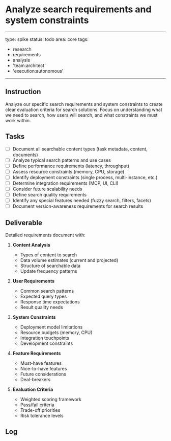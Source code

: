 # Analyze search requirements and system constraints

---
type: spike
status: todo
area: core
tags:
  - research
  - requirements
  - analysis
  - 'team:architect'
  - 'execution:autonomous'
---


## Instruction
Analyze our specific search requirements and system constraints to create clear evaluation criteria for search solutions. Focus on understanding what we need to search, how users will search, and what constraints we must work within.

## Tasks
- [ ] Document all searchable content types (task metadata, content, documents)
- [ ] Analyze typical search patterns and use cases
- [ ] Define performance requirements (latency, throughput)
- [ ] Assess resource constraints (memory, CPU, storage)
- [ ] Identify deployment constraints (single process, multi-instance, etc.)
- [ ] Determine integration requirements (MCP, UI, CLI)
- [ ] Consider future scalability needs
- [ ] Define search quality requirements
- [ ] Identify any special features needed (fuzzy search, filters, facets)
- [ ] Document version-awareness requirements for search results

## Deliverable
Detailed requirements document with:

1. **Content Analysis**
   - Types of content to search
   - Data volume estimates (current and projected)
   - Structure of searchable data
   - Update frequency patterns

2. **User Requirements**
   - Common search patterns
   - Expected query types
   - Response time expectations
   - Result quality needs

3. **System Constraints**
   - Deployment model limitations
   - Resource budgets (memory, CPU)
   - Integration touchpoints
   - Development constraints

4. **Feature Requirements**
   - Must-have features
   - Nice-to-have features
   - Future considerations
   - Deal-breakers

5. **Evaluation Criteria**
   - Weighted scoring framework
   - Pass/fail criteria
   - Trade-off priorities
   - Risk tolerance levels

## Log
